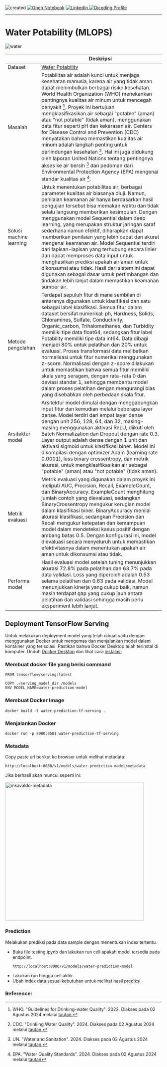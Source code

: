 ![created](https://img.shields.io/badge/created-30/08/2024-blue)
[![Open Notebook](https://img.shields.io/badge/Open_Notebook!-blue?logo=jupyter)](https://maulanakavaldo.github.io/mlops-water-pipeline/notebook.html)
<a href="https://www.linkedin.com/in/maulana-kavaldo/" target="_blank">
  <img src="https://img.shields.io/badge/LinkedIn-blue?logo=linkedin" alt="LinkedIn">
</a>
<a href="https://www.dicoding.com/users/mkavaldo/academies" target="_blank">
  <img src="https://img.shields.io/badge/Dicoding_Profile-blue?logo=browser" alt="Dicoding Profile">
</a>

___


# Water Potability (MLOPS)

![water](https://github.com/user-attachments/assets/f4c052f6-b522-4939-bb09-a388888abad2)

|         | Deskripsi|
|---------|----------|
|Dataset  |	[Water Potability](https://www.kaggle.com/datasets/adityakadiwal/water-potability)|
|Masalah| Potabilitas air adalah kunci untuk menjaga kesehatan manusia, karena air yang tidak aman dapat menimbulkan berbagai risiko kesehatan. World Health Organization (WHO) menekankan pentingnya kualitas air minum untuk mencegah penyakit [^1]. Proyek ini bertujuan mengklasifikasikan air sebagai "potable" (aman) atau "not potable" (tidak aman), menggunakan data fitur seperti pH dan kekerasan air. Centers for Disease Control and Prevention (CDC) menyatakan bahwa memastikan kualitas air minum adalah langkah penting untuk perlindungan kesehatan [^2]. Hal ini juga didukung oleh laporan United Nations tentang pentingnya akses ke air bersih [^3] dan pedoman dari Environmental Protection Agency (EPA) mengenai standar kualitas air [^4].|
|Solusi machine learning|Untuk menentukan potabilitas air, berbagai parameter kualitas air biasanya diuji. Namun, penilaian keamanan air hanya berdasarkan hasil pengujian tersebut bisa memakan waktu dan tidak selalu langsung memberikan kesimpulan. Dengan menggunakan model Sequential dalam deep learning, yang merupakan struktur jaringan saraf sederhana namun efektif, diharapkan dapat memberikan penilaian yang lebih cepat dan akurat mengenai keamanan air. Model Sequential terdiri dari lapisan-lapisan yang terhubung secara linier dan dapat memproses data input untuk menghasilkan prediksi apakah air aman untuk dikonsumsi atau tidak. Hasil dari sistem ini dapat digunakan sebagai dasar untuk pertimbangan dan tindakan lebih lanjut dalam memastikan keamanan sumber air.|
|Metode pengolahan|Terdapat sepuluh fitur di mana sembilan di antaranya digunakan untuk klasifikasi dan satu sebagai label klasifikasi. Semua fitur dalam dataset bersifat numerikal: ph, Hardness, Solids, Chloramines, Sulfate, Conductivity, Organic_carbon, Trihalomethanes, dan Turbidity memiliki tipe data float64, sedangkan fitur label Potability memiliki tipe data int64. Data dibagi menjadi 80% untuk pelatihan dan 20% untuk evaluasi. Proses transformasi data melibatkan normalisasi untuk fitur numerikal menggunakan z-score. Normalisasi dengan z-score dilakukan untuk memastikan bahwa semua fitur memiliki skala yang seragam, dengan rata-rata 0 dan deviasi standar 1, sehingga membantu model dalam proses pelatihan dengan mengurangi bias yang disebabkan oleh perbedaan skala fitur.|
|Arsitektur model | Arsitektur model dimulai dengan menggabungkan input fitur dan kemudian melalui beberapa layer dense. Model terdiri dari empat layer dense dengan unit 256, 128, 64, dan 32, masing-masing menggunakan aktivasi ReLU, diikuti oleh Batch Normalization dan Dropout dengan rate 0.3. Layer output adalah dense dengan 1 unit dan aktivasi sigmoid untuk klasifikasi biner. Model ini dikompilasi dengan optimizer Adam (learning rate 0.0001), loss binary crossentropy, dan metrik akurasi, untuk mengklasifikasikan air sebagai "potable" (aman) atau "not potable" (tidak aman).|
| Metrik evaluasi  |  Metrik evaluasi yang digunakan dalam proyek ini meliputi AUC, Precision, Recall, ExampleCount, dan BinaryAccuracy. ExampleCount menghitung jumlah contoh yang dievaluasi, sedangkan BinaryCrossentropy mengukur kerugian model dalam klasifikasi biner. BinaryAccuracy menilai akurasi klasifikasi, sedangkan Precision dan Recall mengukur ketepatan dan kemampuan model dalam mendeteksi kasus positif dengan ambang batas 0.5. Dengan konfigurasi ini, model dievaluasi secara menyeluruh untuk memastikan efektivitasnya dalam menentukan apakah air aman untuk dikonsumsi atau tidak.|
| Performa model  |  Hasil evaluasi model setelah tuning menunjukkan akurasi 72.8% pada pelatihan dan 63.7% pada data validasi. Loss yang diperoleh adalah 0.53 selama pelatihan dan 0.63 pada validasi. Model menunjukkan kinerja yang cukup baik, namun masih terdapat gap yang cukup jauh antara pelatihan dan validasi sehingga masih perlu eksperiment lebih lanjut.|



## Deployment TensorFlow Serving

Untuk melakukan deployment model yang telah dibuat yaitu dengan menggunakan Docker untuk mengemas dan menjalankan model dalam kontainer yang terisolasi. Pastikan bahwa Docker Desktop telah terinstal di komputer. Unduh [Docker Desktop](https://www.docker.com/products/docker-desktop/) dan lihat cara [instalasi](https://docs.docker.com/desktop/install/windows-install/).

### Membuat docker file yang berisi command

```docker
FROM tensorflow/serving:latest

COPY ./serving_model_dir /models
ENV MODEL_NAME=water-prediction-model
```

### Membuat Docker Image

```docker
docker build -t water-prediction-tf-serving .
```

### Menjalankan Docker

```docker
docker run -p 8080:8501 water-prediction-tf-serving
```

### Metadata
Copy paste url berikut ke browser untuk melihat metadata:
```url
http://localhost:8080/v1/models/water-prediction-model/metadata
```
Jika berhasil akan muncul seperti ini:

<img width="445" alt="mkavaldo-metadata" src="https://github.com/user-attachments/assets/35a3cd22-b4bd-4bf8-a1ad-3d3348c8c2e3">


### Prediction

Melakukan prediksi pada data sample dengan menentukan index tertentu.

- Buka file testing.ipynb dan lakukan run cell apakah model tersedia pada endpoint.
    ```url
    http://localhost:8080/v1/models/water-prediction-model
    ```
- Lakukan run hingga cell akhir.
- Ubah index data sesuai kebutuhan untuk melihat hasil prediksi.


### Reference:

[^1]: WHO. "Guidelines for Drinking-water Quality". 2022. Diakses pada 02 Agustus 2024 melalui [tautan.](https://www.who.int/publications/i/item/9789240045064)

[^2]: CDC. "Drinking Water Quality". 2024. Diakses pada 02 Agustus 2024 melalui [tautan.](https://wwwnc.cdc.gov/travel/yellowbook/2024/preparing/water-disinfection)

[^3]: UN. "Water and Sanitation". 2024. Diakses pada 02 Agustus 2024 melalui [tautan.](https://www.un.org/en/climatechange/science/climate-issues/water?gad_source=1&gclid=CjwKCAjwodC2BhAHEiwAE67hJCOFgcfzxzhV9OGcpfbqKp-0kFjooiQwXpDkWe2Q6CDQ1Wm9IvrcbBoCQTcQAvD_BwE)

[^4]: EPA. "Water Quality Standards". 2024. Diakses pada 02 Agustus 2024 melalui  [tautan](https://www.epa.gov/wqs-tech)
